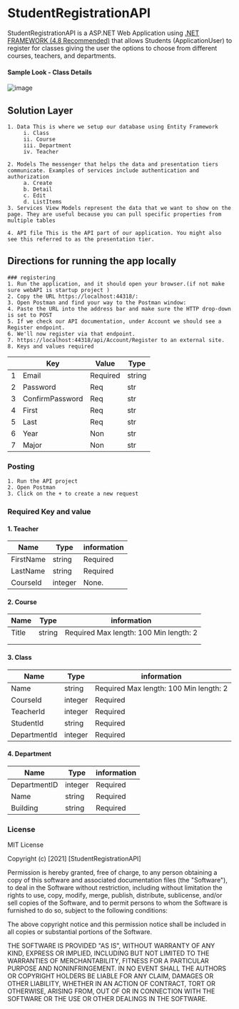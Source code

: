 # StudentRegistrationAPI
StudentRegistrationAPI is a ASP.NET Web Application using [.NET FRAMEWORK (4.8 Recommended)](https://dotnet.microsoft.com/download/dotnet-framework) that allows Students (ApplicationUser) to register for classes giving the user the options to choose from different courses, teachers, and departments.

#### Sample Look - Class Details
![image](https://user-images.githubusercontent.com/55348036/110220047-16095480-7e91-11eb-8652-bc696b3dd44e.png)

## Solution Layer

    1. Data This is where we setup our database using Entity Framework
         i. Class
         ii. Course
         iii. Department
         iv. Teacher
   
    2. Models The messenger that helps the data and presentation tiers communicate. Examples of services include authentication and authorization
         a. Create
         b. Detail
         c. Edit
         d. ListItems
    3. Services View Models represent the data that we want to show on the page. They are useful because you can pull specific properties from multiple tables
  
    4. API file This is the API part of our application. You might also see this referred to as the presentation tier.
   

## Directions for running the app locally

    ### registering
    1. Run the application, and it should open your browser.(if not make sure webAPI is startup project )
    2. Copy the URL https://localhost:44318/:
    3. Open Postman and find your way to the Postman window:
    4. Paste the URL into the address bar and make sure the HTTP drop-down is set to POST
    5. If we check our API documentation, under Account we should see a Register endpoint.
    6. We'll now register via that endpoint.
    7. https://localhost:44318/api/Account/Register to an external site.
    8. Keys and values required 
|   	| Key             	| Value    	| Type   	|
|---	|-----------------	|----------	|--------	|
| 1 	| Email            	| Required 	| string 	|
| 2 	| Password        	| Req      	| str    	|
| 3 	| ConfirmPassword 	| Req      	| str    	|
| 4 	| First           	| Req      	| str    	|
| 5 	| Last            	| Req      	| str    	|
| 6 	| Year            	| Non      	| str    	|
| 7 	| Major           	| Non      	| str    	|


 ### Posting 
    1. Run the API project
    2. Open Postman
    3. Click on the + to create a new request

### Required Key and value 

#### 1. Teacher
        
| Name      	| Type    	| information 	            |
|-----------	|---------	|------------------------	|
| FirstName 	| string  	| Required               	|
| LastName  	| string  	| Required               	|
| CourseId  	| integer 	| None.                  	|
        
#### 2. Course
| Name  	| Type   	| information                 	            |
|-------	|--------	|----------------------------------------	|
| Title 	| string 	| Required Max length: 100 Min length: 2 	|
|       	|        	|                                        	|
|       	|        	|                                        	|
#### 3. Class
| Name         	| Type    	| information                             	|
|--------------	|---------	|----------------------------------------	|
| Name         	| string  	| Required Max length: 100 Min length: 2 	|
| CourseId     	| integer 	| Required                               	|
| TeacherId    	| integer 	| Required                               	|
| StudentId    	| string  	| Required                               	|
| DepartmentId 	| integer 	| Required                               	|        
#### 4. Department
| Name         	| Type    	| information 	|
|--------------	|---------	|-------------	|
| DepartmentID 	| integer 	| Required    	|
| Name         	| string  	| Required    	|
| Building     	| string  	| Required    	|

### License

MIT License

Copyright (c) [2021] [StudentRegistrationAPI]

Permission is hereby granted, free of charge, to any person obtaining a copy
of this software and associated documentation files (the "Software"), to deal
in the Software without restriction, including without limitation the rights
to use, copy, modify, merge, publish, distribute, sublicense, and/or sell
copies of the Software, and to permit persons to whom the Software is
furnished to do so, subject to the following conditions:

The above copyright notice and this permission notice shall be included in all
copies or substantial portions of the Software.

THE SOFTWARE IS PROVIDED "AS IS", WITHOUT WARRANTY OF ANY KIND, EXPRESS OR
IMPLIED, INCLUDING BUT NOT LIMITED TO THE WARRANTIES OF MERCHANTABILITY,
FITNESS FOR A PARTICULAR PURPOSE AND NONINFRINGEMENT. IN NO EVENT SHALL THE
AUTHORS OR COPYRIGHT HOLDERS BE LIABLE FOR ANY CLAIM, DAMAGES OR OTHER
LIABILITY, WHETHER IN AN ACTION OF CONTRACT, TORT OR OTHERWISE, ARISING FROM,
OUT OF OR IN CONNECTION WITH THE SOFTWARE OR THE USE OR OTHER DEALINGS IN THE
SOFTWARE.
